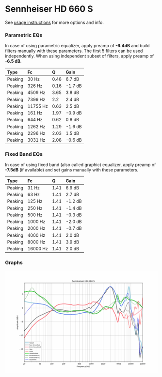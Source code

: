# Sennheiser HD 660 S
See [usage instructions](https://github.com/jaakkopasanen/AutoEq#usage) for more options and info.

### Parametric EQs
In case of using parametric equalizer, apply preamp of **-6.4dB** and build filters manually
with these parameters. The first 5 filters can be used independently.
When using independent subset of filters, apply preamp of **-6.5 dB**.

| Type    | Fc       |    Q | Gain    |
|:--------|:---------|:-----|:--------|
| Peaking | 30 Hz    | 0.48 | 6.7 dB  |
| Peaking | 326 Hz   | 0.16 | -1.7 dB |
| Peaking | 4509 Hz  | 3.65 | 3.8 dB  |
| Peaking | 7399 Hz  | 2.2  | 2.4 dB  |
| Peaking | 11755 Hz | 0.63 | 2.5 dB  |
| Peaking | 161 Hz   | 1.97 | -0.9 dB |
| Peaking | 644 Hz   | 0.62 | 0.8 dB  |
| Peaking | 1262 Hz  | 1.29 | -1.6 dB |
| Peaking | 2296 Hz  | 2.03 | 1.5 dB  |
| Peaking | 3031 Hz  | 2.08 | -0.6 dB |

### Fixed Band EQs
In case of using fixed band (also called graphic) equalizer, apply preamp of **-7.5dB**
(if available) and set gains manually with these parameters.

| Type    | Fc       |    Q | Gain    |
|:--------|:---------|:-----|:--------|
| Peaking | 31 Hz    | 1.41 | 6.9 dB  |
| Peaking | 63 Hz    | 1.41 | 2.7 dB  |
| Peaking | 125 Hz   | 1.41 | -1.2 dB |
| Peaking | 250 Hz   | 1.41 | -1.4 dB |
| Peaking | 500 Hz   | 1.41 | -0.3 dB |
| Peaking | 1000 Hz  | 1.41 | -2.0 dB |
| Peaking | 2000 Hz  | 1.41 | -0.7 dB |
| Peaking | 4000 Hz  | 1.41 | 2.0 dB  |
| Peaking | 8000 Hz  | 1.41 | 3.9 dB  |
| Peaking | 16000 Hz | 1.41 | 2.0 dB  |

### Graphs
![](./Sennheiser%20HD%20660%20S.png)